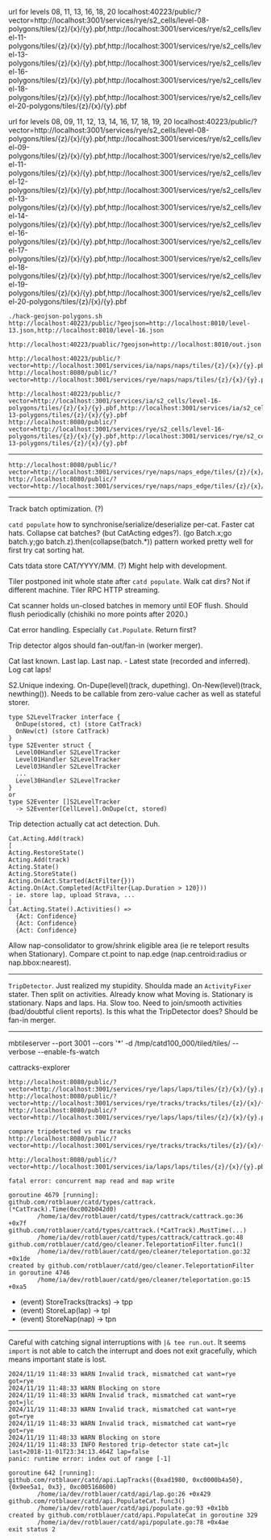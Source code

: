 
url for levels 08, 11, 13, 16, 18, 20
localhost:40223/public/?vector=http://localhost:3001/services/rye/s2_cells/level-08-polygons/tiles/{z}/{x}/{y}.pbf,http://localhost:3001/services/rye/s2_cells/level-11-polygons/tiles/{z}/{x}/{y}.pbf,http://localhost:3001/services/rye/s2_cells/level-13-polygons/tiles/{z}/{x}/{y}.pbf,http://localhost:3001/services/rye/s2_cells/level-16-polygons/tiles/{z}/{x}/{y}.pbf,http://localhost:3001/services/rye/s2_cells/level-18-polygons/tiles/{z}/{x}/{y}.pbf,http://localhost:3001/services/rye/s2_cells/level-20-polygons/tiles/{z}/{x}/{y}.pbf

url for levels 08, 09, 11, 12, 13, 14, 16, 17, 18, 19, 20
localhost:40223/public/?vector=http://localhost:3001/services/rye/s2_cells/level-08-polygons/tiles/{z}/{x}/{y}.pbf,http://localhost:3001/services/rye/s2_cells/level-09-polygons/tiles/{z}/{x}/{y}.pbf,http://localhost:3001/services/rye/s2_cells/level-11-polygons/tiles/{z}/{x}/{y}.pbf,http://localhost:3001/services/rye/s2_cells/level-12-polygons/tiles/{z}/{x}/{y}.pbf,http://localhost:3001/services/rye/s2_cells/level-13-polygons/tiles/{z}/{x}/{y}.pbf,http://localhost:3001/services/rye/s2_cells/level-14-polygons/tiles/{z}/{x}/{y}.pbf,http://localhost:3001/services/rye/s2_cells/level-16-polygons/tiles/{z}/{x}/{y}.pbf,http://localhost:3001/services/rye/s2_cells/level-17-polygons/tiles/{z}/{x}/{y}.pbf,http://localhost:3001/services/rye/s2_cells/level-18-polygons/tiles/{z}/{x}/{y}.pbf,http://localhost:3001/services/rye/s2_cells/level-19-polygons/tiles/{z}/{x}/{y}.pbf,http://localhost:3001/services/rye/s2_cells/level-20-polygons/tiles/{z}/{x}/{y}.pbf


```
./hack-geojson-polygons.sh
http://localhost:40223/public/?geojson=http://localhost:8010/level-13.json,http://localhost:8010/level-16.json
```

```
http://localhost:40223/puablic/?geojson=http://localhost:8010/out.json
```

```
http://localhost:40223/public/?vector=http://localhost:3001/services/ia/naps/naps/tiles/{z}/{x}/{y}.pbf,http://localhost:3001/services/ia/laps/laps/tiles/{z}/{x}/{y}.pbf
http://localhost:8080/public/?vector=http://localhost:3001/services/rye/naps/naps/tiles/{z}/{x}/{y}.pbf,http://localhost:3001/services/rye/laps/laps/tiles/{z}/{x}/{y}.pbf

http://localhost:40223/public/?vector=http://localhost:3001/services/ia/s2_cells/level-16-polygons/tiles/{z}/{x}/{y}.pbf,http://localhost:3001/services/ia/s2_cells/level-13-polygons/tiles/{z}/{x}/{y}.pbf
http://localhost:8080/public/?vector=http://localhost:3001/services/rye/s2_cells/level-16-polygons/tiles/{z}/{x}/{y}.pbf,http://localhost:3001/services/rye/s2_cells/level-13-polygons/tiles/{z}/{x}/{y}.pbf
```

---

```
http://localhost:8080/public/?vector=http://localhost:3001/services/rye/naps/naps_edge/tiles/{z}/{x}/{y}.pbf,http://localhost:3001/services/rye/laps/laps_edge/tiles/{z}/{x}/{y}.pbf,http://localhost:3001/services/rye/tripdetected/tripdetected_edge/tiles/{z}/{x}/{y}.pbf
http://localhost:8080/public/?vector=http://localhost:3001/services/rye/naps/naps_edge/tiles/{z}/{x}/{y}.pbf,http://localhost:3001/services/rye/laps/laps_edge/tiles/{z}/{x}/{y}.pbf,http://localhost:3001/services/rye/tracks/tracks_edge/tiles/{z}/{x}/{y}.pbf
```

---

Track batch optimization. (?)

`catd populate` how to synchronise/serialize/deserialize per-cat.
Faster cat hats. Collapse cat batches? (but CatActing edges?).
(go Batch.x;go batch.y;go batch.z).then(collapse(batch.*)) pattern 
worked pretty well for first try cat sorting hat. 

Cats tdata store CAT/YYYY/MM. (?) Might help with development.

Tiler postponed init whole state after `catd populate`. 
Walk cat dirs? Not if different machine. 
Tiler RPC HTTP streaming.

Cat scanner holds un-closed batches in memory until EOF flush.
Should flush periodically (chishiki no more points after 2020.)

Cat error handling. Especially `Cat.Populate`.
Return first?

Trip detector algos should fan-out/fan-in (worker merger).

Cat last known. Last lap. Last nap. - Latest state (recorded and inferred).
Log cat laps!

S2.Unique indexing. 
On-Dupe(level)(track, dupething). On-New(level)(track, newthing()).
Needs to be callable from zero-value cacher as well as stateful storer. 
```
type S2LevelTracker interface {
  OnDupe(stored, ct) (store CatTrack)
  OnNew(ct) (store CatTrack) 
}
type S2Eventer struct {
  Level00Handler S2LevelTracker
  Level01Handler S2LevelTracker
  Level03Handler S2LevelTracker
  ...
  Level30Handler S2LevelTracker
}
or
type S2Eventer []S2LevelTracker
  -> S2Eventer[CellLevel].OnDupe(ct, stored)
```

Trip detection actually cat act detection. Duh.
```
Cat.Acting.Add(track)
[
Acting.RestoreState()
Acting.Add(track)
Acting.State()
Acting.StoreState()
Acting.On(Act.Started(ActFilter{}))
Acting.On(Act.Completed(ActFilter{Lap.Duration > 120}))
- ie. store lap, upload Strava, ...
]
Cat.Acting.State().Activities() => 
  {Act: Confidence}
  {Act: Confidence}
  {Act: Confidence}
```
Allow nap-consolidator to grow/shrink eligible area (ie re teleport results when Stationary).
Compare ct.point to nap.edge (nap.centroid:radius or nap.bbox:nearest).



---

`TripDetector`. Just realized my stupidity.
Shoulda made an `ActivityFixer` stater. Then split on activities.
Already know what Moving is. Stationary is stationary.
Naps and laps. Ha.
Slow too.
Need to join/smooth activities (bad/doubtful client reports).
Is this what the TripDetector does?
Should be fan-in merger.

---

mbtileserver --port 3001 --cors '*' -d /tmp/catd100_000/tiled/tiles/ --verbose --enable-fs-watch

cattracks-explorer
```
http://localhost:8080/public/?vector=http://localhost:3001/services/rye/laps/laps/tiles/{z}/{x}/{y}.pbf,http://localhost:3001/services/rye/naps/naps/tiles/{z}/{x}/{y}.pbf
http://localhost:8080/public/?vector=http://localhost:3001/services/rye/tracks/tracks/tiles/{z}/{x}/{y}.pbf
http://localhost:8080/public/?vector=http://localhost:3001/services/rye/laps/laps/tiles/{z}/{x}/{y}.pbf,http://localhost:3001/services/rye/tracks/tracks/tiles/{z}/{x}/{y}.pbf

compare tripdetected vs raw tracks
http://localhost:8080/public/?vector=http://localhost:3001/services/rye/tracks/tracks/tiles/{z}/{x}/{y}.pbf,http://localhost:3001/services/rye/tripdetected/tripdetected/tiles/{z}/{x}/{y}.pbf

http://localhost:8080/public/?vector=http://localhost:3001/services/ia/laps/laps/tiles/{z}/{x}/{y}.pbf,http://localhost:3001/services/ia/naps/naps/tiles/{z}/{x}/{y}.pbf
```

```shell
fatal error: concurrent map read and map write

goroutine 4679 [running]:
github.com/rotblauer/catd/types/cattrack.(*CatTrack).Time(0xc002b042d0)
        /home/ia/dev/rotblauer/catd/types/cattrack/cattrack.go:36 +0x7f
github.com/rotblauer/catd/types/cattrack.(*CatTrack).MustTime(...)
        /home/ia/dev/rotblauer/catd/types/cattrack/cattrack.go:48
github.com/rotblauer/catd/geo/cleaner.TeleportationFilter.func1()
        /home/ia/dev/rotblauer/catd/geo/cleaner/teleportation.go:32 +0x1de
created by github.com/rotblauer/catd/geo/cleaner.TeleportationFilter in goroutine 4746
        /home/ia/dev/rotblauer/catd/geo/cleaner/teleportation.go:15 +0xa5

```

- (event) StoreTracks(tracks) -> tpp
- (event) StoreLap(lap) -> tpl
- (event) StoreNap(nap) -> tpn

---

Careful with catching signal interruptions with `|& tee run.out`.
It seems `import` is not able to catch the interrupt and does 
not exit gracefully, which means important state is lost.

```
2024/11/19 11:48:33 WARN Invalid track, mismatched cat want=rye got=rye
2024/11/19 11:48:33 WARN Blocking on store
2024/11/19 11:48:33 WARN Invalid track, mismatched cat want=rye got=jlc
2024/11/19 11:48:33 WARN Invalid track, mismatched cat want=rye got=rye
2024/11/19 11:48:33 WARN Invalid track, mismatched cat want=rye got=rye
2024/11/19 11:48:33 WARN Blocking on store
2024/11/19 11:48:33 INFO Restored trip-detector state cat=jlc last=2018-11-01T23:34:13.464Z lap=false
panic: runtime error: index out of range [-1]

goroutine 642 [running]:
github.com/rotblauer/catd/api.LapTracks({0xad1980, 0xc0000b4a50}, {0x9ee5a1, 0x3}, 0xc005168600)
        /home/ia/dev/rotblauer/catd/api/lap.go:26 +0x429
github.com/rotblauer/catd/api.PopulateCat.func3()
        /home/ia/dev/rotblauer/catd/api/populate.go:93 +0x1bb
created by github.com/rotblauer/catd/api.PopulateCat in goroutine 329
        /home/ia/dev/rotblauer/catd/api/populate.go:78 +0x4ae
exit status 2

```
